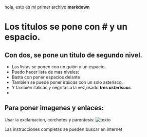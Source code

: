 hola, esto es mi primer archivo **markdown**

# Los titulos se pone con # y un espacio. 

## Con dos, se pone un titulo de segundo nivel.

- Las listas se ponen con un guión y un espacio.
- Puedo hacer lista de mas niveles:
- Basta con poner espacios delante 
- Tambien se puede poner *italicas* con un solo asterisco. 
 - Y tambien italicas y negritas a la vez,usado  ***tres asteriscos***.
 -  
 ## Para poner imagenes y enlaces:  
 Usar la exclamacion, corchetes y parentesis:
 ![texto](http://google.es)
 
 Las instrucciones completas se pueden buscar en internet 
